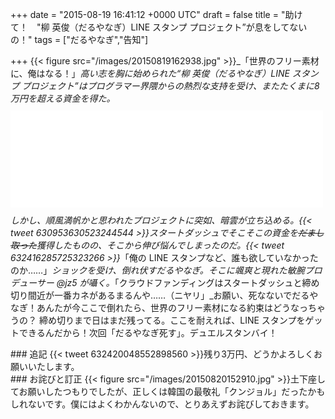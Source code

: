 
+++
date = "2015-08-19 16:41:12 +0000 UTC"
draft = false
title = "助けて！　&quot;柳 英俊（だるやなぎ）LINE スタンプ プロジェクト”が息をしてないの！"
tags = ["だるやなぎ","告知"]

+++
{{< figure src="/images/20150819162938.jpg"  >}}_「世界のフリー素材に、俺はなる！」_高い志を胸に始められた“柳 英俊（だるやなぎ）LINE スタンプ プロジェクト”はプログラマー界隈からの熱烈な支持を受け、またたくまに8万円を超える資金を得た。<iframe src="//hatenablog-parts.com/embed?url=https%3A%2F%2Fmotion-gallery.net%2Fprojects%2Fdaruyanagi" title="柳 英俊（だるやなぎ）LINE スタンプ プロジェクト" class="embed-card embed-webcard" scrolling="no" frameborder="0" style="display: block; width: 100%; height: 155px; max-width: 500px; margin: 10px 0px;"><a href="https://motion-gallery.net/projects/daruyanagi">柳 英俊（だるやなぎ）LINE スタンプ プロジェクト</a></iframe>しかし、順風満帆かと思われたプロジェクトに突如、暗雲が立ち込める。{{< tweet 630953630523244544 >}}スタートダッシュでそこそこの資金を<s>だまし取った</s>獲得したものの、そこから伸び悩んでしまったのだ。{{< tweet 632416285725323266 >}}_「俺の LINE スタンプなど、誰も欲していなかったのか……」_ショックを受け、倒れ伏すだるやなぎ。そこに颯爽と現れた敏腕プロデューサー  @jz5 が囁く。_「クラウドファンディングはスタートダッシュと締め切り間近が一番カネがあるまるんや……（ニヤリ」_お願い、死なないでだるやなぎ！あんたが今ここで倒れたら、世界のフリー素材になる約束はどうなっちゃうの？ 締め切りまで日はまだ残ってる。ここを耐えれば、LINE スタンプをゲットできるんだから！次回「だるやなぎ死す」。デュエルスタンバイ！

<div class="section">
    ### 追記
    {{< tweet 632420048552898560 >}}残り3万円、どうかよろしくお願いいたします。

</div>
<div class="section">
    ### お詫びと訂正
    {{< figure src="/images/20150820152910.jpg"  >}}土下座してお願いしたつもりでしたが、正しくは韓国の最敬礼「クンジョル」だったかもしれないです。僕にはよくわかんないので、とりあえずお詫びしておきます。

</div>


